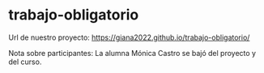 # trabajo-obligatorio
Url de nuestro proyecto: https://giana2022.github.io/trabajo-obligatorio/

Nota sobre participantes:
La alumna Mónica Castro se bajó del proyecto y del curso. 
